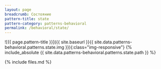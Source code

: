 ```yaml
---
layout: page
breadcrumb: Состояние
pattern-title: state
pattern-category: patterns-behavioral
permalink: /behavioral/state/
---
```

![{{ page.pattern-title }}]({{ site.baseurl }}{{ site.data.patterns-behavioral.patterns.state.img }}){:class="img-responsive"}
{% include_absolute {{ site.data.patterns-behavioral.patterns.state.path }} %}

{% include files.md %}

